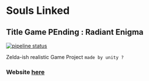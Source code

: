 # Souls Linked  

## Title Game PEnding : Radiant Enigma

[![pipeline status](https://gitlab.com/eastern-legion/soulslinked/badges/master/pipeline.svg)](https://gitlab.com/eastern-legion/soulslinked/commits/master)

Zelda-ish realistic Game Project `made by unity ?`

### Website [here](https://eastern-legion.gitlab.io/soulslinked/)